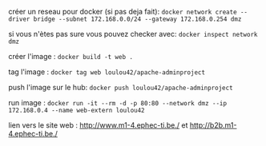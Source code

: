 
créer un reseau pour docker (si pas deja fait):
`docker network create --driver bridge --subnet 172.168.0.0/24 --gateway 172.168.0.254 dmz`

si vous n'ètes pas sure vous pouvez checker avec: 
`docker inspect network dmz`

créer l'image : 
`docker build -t web .`

tag l'image : 
`docker tag web loulou42/apache-adminproject`

push l'image sur le hub: 
`docker push loulou42/apache-adminproject`

run image : 
`docker run -it --rm -d -p 80:80 --network dmz --ip 172.168.0.4 --name web-extern loulou42`

lien vers le site web : http://www.m1-4.ephec-ti.be./ et http://b2b.m1-4.ephec-ti.be./

